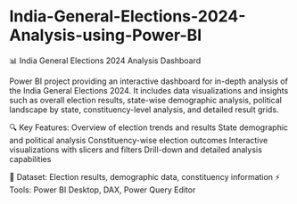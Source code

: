 # India-General-Elections-2024-Analysis-using-Power-BI
📊 India General Elections 2024 Analysis Dashboard

Power BI project providing an interactive dashboard for in-depth analysis of the India General Elections 2024.
It includes data visualizations and insights such as overall election results, state-wise demographic analysis, political landscape by state, constituency-level analysis, and detailed result grids.

🔍 Key Features:
Overview of election trends and results
State demographic and political analysis
Constituency-wise election outcomes
Interactive visualizations with slicers and filters
Drill-down and detailed analysis capabilities

📁 Dataset: Election results, demographic data, constituency information
⚡ Tools: Power BI Desktop, DAX, Power Query Editor

